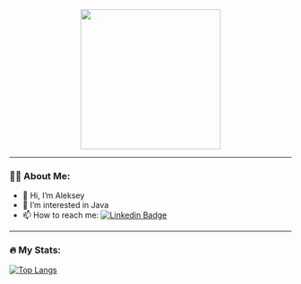 <!---
aleksey-nsk/aleksey-nsk is a ✨ special ✨ repository because its `README.md` (this file) appears on your GitHub profile.
You can click the Preview link to take a look at your changes.
--->

<!-- Image -->
<div id="header" align="center">
  <img src="https://media.giphy.com/media/l41YbtHU0w3wjuN56/giphy.gif" width="250"/>
</div>

<!-- Views counter -->
<div id="counter" align="center">
  <img src="https://komarev.com/ghpvc/?username=your-github-username&style=flat-square&color=blue" alt=""/>
</div>

---

### :man_technologist: About Me:
- 👋 Hi, I’m Aleksey
- 👀 I’m interested in Java
- 📫 How to reach me: [![Linkedin Badge](https://img.shields.io/badge/LinkedIn-blue?style=flat-square&logo=linkedin&logoColor=white)](https://www.linkedin.com/in/aleksey-zhdanov-a465571a9/)

---

### :fire: My Stats:
[![Top Langs](https://github-readme-stats.vercel.app/api/top-langs/?username=aleksey-nsk&layout=compact&theme=vision-friendly-dark&langs_count=6&exclude_repo=jupyter_and_arcgis)](https://github.com/anuraghazra/github-readme-stats)


